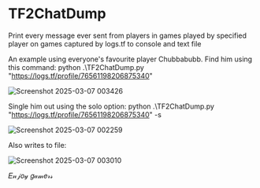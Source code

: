 # TF2ChatDump
Print every message ever sent from players in games played by specified player on games captured by logs.tf to console and text file

An example using everyone's favourite player Chubbabubb. Find him using this command:
python .\TF2ChatDump.py "https://logs.tf/profile/76561198206875340"

![Screenshot 2025-03-07 003426](https://github.com/user-attachments/assets/93a65522-ea1a-4509-a87e-f32a4c28c23a)





Single him out using the solo option:
python .\TF2ChatDump.py "https://logs.tf/profile/76561198206875340" -s

![Screenshot 2025-03-07 002259](https://github.com/user-attachments/assets/42405d1a-bb1d-4644-92b1-27394abd9d82)



Also writes to file:

![Screenshot 2025-03-07 003010](https://github.com/user-attachments/assets/af097e87-e3ab-41e3-979f-78267e2d0761)




𝐸𝓃𝒿𝑜𝓎 𝑔𝒶𝓂𝑒𝓇𝓈
